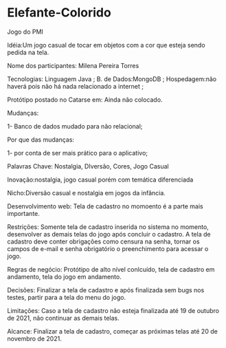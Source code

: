 # Elefante-Colorido
Jogo do PMI

Idéia:Um jogo casual de tocar em objetos com a cor que esteja sendo pedida na tela.

Nome dos participantes: Milena Pereira Torres

Tecnologias: Linguagem Java ; B. de Dados:MongoDB ; Hospedagem:não haverá pois não há nada relacionado a internet ;

Protótipo postado no Catarse em: Ainda não colocado.

Mudanças:

1- Banco de dados mudado para não relacional;

Por que das mudanças:

1- por conta de ser mais prático para o aplicativo;

Palavras Chave: Nostalgia, DIversão, Cores, Jogo Casual

Inovação:nostalgia, jogo casual porém com temática diferenciada

Nicho:Diversão casual e nostalgia em jogos da infância.

Desenvolvimento web: Tela de cadastro no momoento é a parte mais importante.

Restrições: Somente tela de cadastro inserida no sistema no momento, desenvolver as demais telas do jogo após concluir o cadastro. A tela de cadastro deve conter obrigações como censura na senha, tornar os campos de e-mail e senha obrigatório o preenchimento para acessar o jogo.

Regras de negócio: Protótipo de alto nível conlcuído, tela de cadastro em andamento, tela do jogo em andamento.

Decisões: Finalizar a tela de cadastro e após finalizada sem bugs nos testes, partir para a tela do menu do jogo.

Limitações: Caso a tela de cadastro não esteja finalizada até 19 de outubro de 2021, não continuar as demais telas.

Alcance: Finalizar a tela de cadastro, começar as próximas telas até 20 de novembro de 2021.

